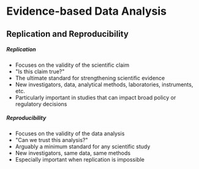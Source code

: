 # Evidence-based Data Analysis

## Replication and Reproducibility
##### Replication
- Focuses on the validity of the scientific claim
- "Is this claim true?"
- The ultimate standard for strengthening scientific evidence
- New investigators, data, analytical methods, laboratories, instruments, etc.
- Particularly important in studies that can impact broad policy or regulatory decisions

##### Reproducibility
- Focuses on the validity of the data analysis
- "Can we trust this analysis?"
- Arguably a minimum standard for any scientific study
- New investigators, same data, same methods
- Especially important when replication is impossible

